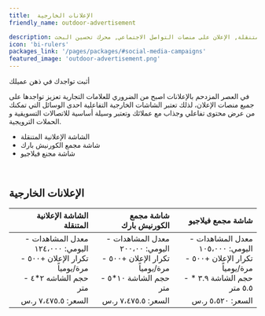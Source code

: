 ```yaml
---
title:  الإعلانات الخارجية 
friendly_name: outdoor-advertisement

description: شاشات إعلانية ,الشاحنة المتنقلة, الإعلان على منصات التواصل الاجتماعي, محرك تحسين البحث.
icon: 'bi-rulers'
packages_link: '/pages/packages/#social-media-campaigns'
featured_image: 'outdoor-advertisement.png'
---
```


أثبت تواجدك في ذهن عميلك

في العصر المزدحم بالإعلانات اصبح من الضروري للعلامات التجارية تعزيز تواجدها على جميع منصات الإعلان، لذلك تعتبر الشاشات الخارجية التفاعلية احدى الوسائل التي تمكنك من عرض محتوى تفاعلي وجذاب مع عملائك وتعتبر وسيلة أساسية للاتصالات التسويقية و الحملات الترويجية. 

- الشاشة الإعلانية المتنقلة
- شاشة مجمع الكورنيش بارك
- شاشة مجنع فيلاجيو

<br>

## الإعلانات الخارجية

|                                **الشاشة الإعلانية المتنقلة**                               |                                 **شاشة مجمع الكورنيش بارك**                                |                                      **شاشة مجمع فيلاجيو**                                      |
|------------------------------------------------------------------------------------------:|------------------------------------------------------------------------------------------:|-----------------------------------------------------------------------------------------------:|
| - معدل المشاهدات اليومي: ١٢٤،٠٠٠<br>- تكرار الإعلان +٥٠٠ مرة/يومياً<br>- حجم الشاشه ٢\*٤ متر | - معدل المشاهدات اليومي:  ٢٠٠،٠٠<br>- تكرار الإعلان +٥٠٠ مرة/يومياً<br>- حجم الشاشة ١٠\*٥ متر | - معدل المشاهدات اليومي: ١٠٥،٠٠٠<br>- تكرار الإعلان +٥٠٠ مرة/يومياً<br>- حجم الشاشة ٣.٩ * ٥.٥ متر |
|                                                                          السعر: ٧،٤٧٥.٥ ر.س |                                                                          السعر: ٧،٤٧٥.٥ ر.س |                                                                                 السعر: ٥،٥٢٠ ر.س |

<br>

